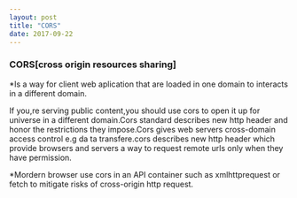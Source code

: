 ```yaml
---
layout: post
title: "CORS"
date: 2017-09-22
---
```


###  CORS[cross origin resources sharing]

*Is a way for  client web aplication that are loaded in one domain to  interacts in a different domain.

If you,re serving public content,you should use cors to open it up for universe in a different domain.Cors standard describes  new http header and honor  the restrictions they impose.Cors  gives web servers cross-domain access control  e.g da ta transfere.cors  describes  new http header which provide browsers  and servers  a way to request  remote urls only when they have permission.


*Mordern browser use cors in an API container such as xmlhttprequest or fetch to mitigate  risks of cross-origin http request.

